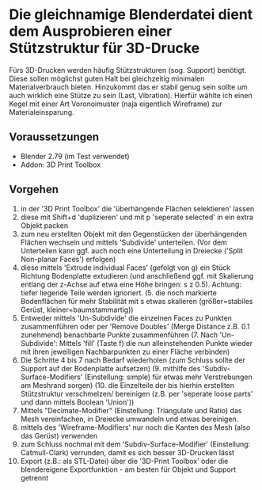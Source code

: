 Die gleichnamige Blenderdatei dient dem Ausprobieren einer Stützstruktur für 3D-Drucke
======================================================================================

Fürs 3D-Drucken werden häufig Stützstrukturen (sog. Support) benötigt. Diese sollen möglichst guten Halt bei gleichzeitig minimalen Materialverbrauch bieten.
Hinzukommt das er stabil genug sein sollte um auch wirklich eine Stütze zu sein (Last, Vibration). Hierfür wählte ich einen Kegel mit einer Art Voronoimuster (naja eigentlich Wireframe) zur Materialeinsparung.

Voraussetzungen
---------------

* Blender 2.79 (im Test verwendet)
* Addon: 3D Print Toolbox


Vorgehen
--------

1. in der '3D Print Toolbox' die 'überhängende Flächen selektieren' lassen
2. diese mit Shift+d 'duplizieren' und mit p 'seperate selected' in ein extra Objekt packen
3. zum neu erstellten Objekt mit den Gegenstücken der überhängenden Flächen wechseln und mittels 'Subdivide' unterteilen. (Vor dem Unterteilen kann ggf. auch noch eine Unterteilung in Dreiecke ('Split Non-planar Faces') erfolgen)
4. diese mittels 'Extrude individual Faces' (gefolgt von g) ein Stück Richtung Bodenplatte extudieren (und anschließend ggf. mit Skalierung entlang der z-Achse auf etwa eine Höhe bringen: s z 0.5). Achtung: tiefer liegende Teile werden ignoriert.
(5. die noch markierte Bodenflächen für mehr Stabilität mit s etwas skalieren (größer=stabiles Gerüst, kleiner=baumstammartig))
6. Entweder mittels 'Un-Subdivide' die einzelnen Faces zu Punkten zusammenführen oder per 'Remove Doubles' (Merge Distance z.B. 0.1 zunehmend) benachbarte Punkte zusammenführen
(7. Nach 'Un-Subdivide': Mittels 'fill' (Taste f) die nun alleinstehenden Punkte wieder mit ihren jeweiligen Nachbarpunkten zu einer Fläche verbinden)
8. Die Schritte 4 bis 7 nach Bedarf wiederholen (zum Schluss sollte der Support auf der Bodenplatte aufsetzen)
(9. mithilfe des 'Subdiv-Surface-Modifiers' (Einstellung: simple) für etwas mehr Verstrebungen am Meshrand sorgen)
(10. die Einzelteile der bis hierhin erstellten Stützstruktur verschmelzen/ bereinigen (z.B. per 'seperate loose parts' und dann mittels Boolean 'Union'))
11. Mittels "Decimate-Modifier" (Einstellung: Triangulate und Ratio) das Mesh vereinfachen, in Dreiecke umwandeln und etwas bereinigen.
12. mittels des 'Wireframe-Modifiers' nur noch die Kanten des Mesh (also das Gerüst) verwenden
13. zum Schluss nochmal mit dem 'Subdiv-Surface-Modifier' (Einstellung: Catmull-Clark) verrunden, damit es sich besser 3D-Drucken lässt
14. Export (z.B.: als STL-Datei) über die '3D-Print Toolbox' oder die blendereigene Exportfunktion - am besten für Objekt und Support getrennt

